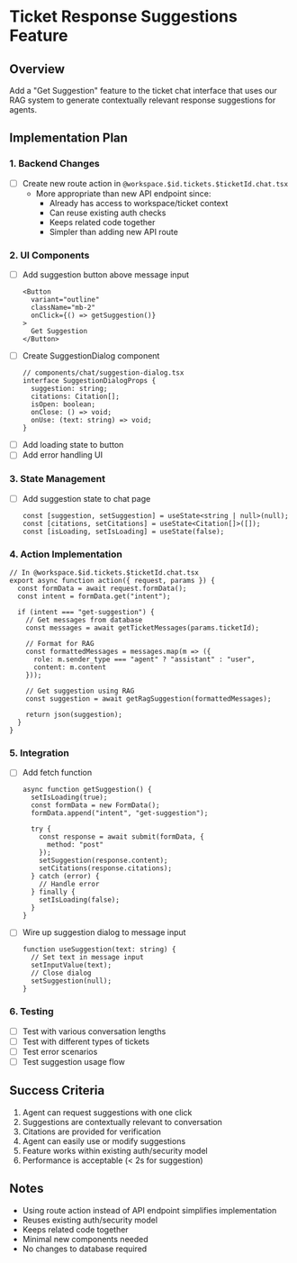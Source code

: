 # Ticket Response Suggestions Feature

## Overview
Add a "Get Suggestion" feature to the ticket chat interface that uses our RAG system to generate contextually relevant response suggestions for agents.

## Implementation Plan

### 1. Backend Changes
- [ ] Create new route action in `@workspace.$id.tickets.$ticketId.chat.tsx`
  - More appropriate than new API endpoint since:
    - Already has access to workspace/ticket context
    - Can reuse existing auth checks
    - Keeps related code together
    - Simpler than adding new API route

### 2. UI Components
- [ ] Add suggestion button above message input
  ```tsx
  <Button 
    variant="outline"
    className="mb-2"
    onClick={() => getSuggestion()}
  >
    Get Suggestion
  </Button>
  ```
- [ ] Create SuggestionDialog component
  ```tsx
  // components/chat/suggestion-dialog.tsx
  interface SuggestionDialogProps {
    suggestion: string;
    citations: Citation[];
    isOpen: boolean;
    onClose: () => void;
    onUse: (text: string) => void;
  }
  ```
- [ ] Add loading state to button
- [ ] Add error handling UI

### 3. State Management
- [ ] Add suggestion state to chat page
  ```tsx
  const [suggestion, setSuggestion] = useState<string | null>(null);
  const [citations, setCitations] = useState<Citation[]>([]);
  const [isLoading, setIsLoading] = useState(false);
  ```

### 4. Action Implementation
```tsx
// In @workspace.$id.tickets.$ticketId.chat.tsx
export async function action({ request, params }) {
  const formData = await request.formData();
  const intent = formData.get("intent");

  if (intent === "get-suggestion") {
    // Get messages from database
    const messages = await getTicketMessages(params.ticketId);
    
    // Format for RAG
    const formattedMessages = messages.map(m => ({
      role: m.sender_type === "agent" ? "assistant" : "user",
      content: m.content
    }));

    // Get suggestion using RAG
    const suggestion = await getRagSuggestion(formattedMessages);
    
    return json(suggestion);
  }
}
```

### 5. Integration
- [ ] Add fetch function
  ```tsx
  async function getSuggestion() {
    setIsLoading(true);
    const formData = new FormData();
    formData.append("intent", "get-suggestion");
    
    try {
      const response = await submit(formData, {
        method: "post"
      });
      setSuggestion(response.content);
      setCitations(response.citations);
    } catch (error) {
      // Handle error
    } finally {
      setIsLoading(false);
    }
  }
  ```
- [ ] Wire up suggestion dialog to message input
  ```tsx
  function useSuggestion(text: string) {
    // Set text in message input
    setInputValue(text);
    // Close dialog
    setSuggestion(null);
  }
  ```

### 6. Testing
- [ ] Test with various conversation lengths
- [ ] Test with different types of tickets
- [ ] Test error scenarios
- [ ] Test suggestion usage flow

## Success Criteria
1. Agent can request suggestions with one click
2. Suggestions are contextually relevant to conversation
3. Citations are provided for verification
4. Agent can easily use or modify suggestions
5. Feature works within existing auth/security model
6. Performance is acceptable (< 2s for suggestion)

## Notes
- Using route action instead of API endpoint simplifies implementation
- Reuses existing auth/security model
- Keeps related code together
- Minimal new components needed
- No changes to database required 